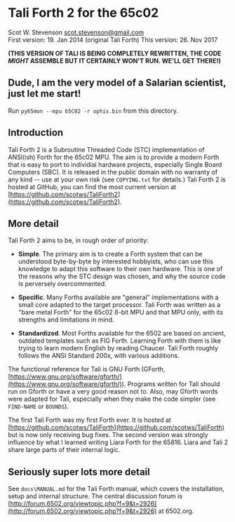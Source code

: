 # Tali Forth 2 for the 65c02  
Scot W. Stevenson <scot.stevenson@gmail.com>  
First version: 19. Jan 2014 (original Tali Forth) 
This version: 26. Nov 2017  

**(THIS VERSION OF TALI IS BEING COMPLETELY REWRITTEN, THE CODE _MIGHT_ ASSEMBLE
BUT IT CERTAINLY WON'T RUN. WE'LL GET THERE!)**

## Dude, I am the very model of a Salarian scientist, just let me start!

Run `py65mon --mpu 65C02 -r ophis.bin` from this directory.


## Introduction

Tali Forth 2 is a Subroutine Threaded Code (STC) implementation of ANSI(ish)
Forth for the 65c02 MPU. The aim is to provide a modern Forth that is easy to
port to individial hardware projects, especially Single Board Computers (SBC).
It is released in the public domain with no warranty of any kind -- use at your
own risk (see `COPYING.txt` for details.) Tali Forth 2 is hosted at GitHub, you
can find the most current version at
[https://github.com/scotws/TaliForth2](https://github.com/scotws/TaliForth2).


## More detail 

Tali Forth 2 aims to be, in rough order of priority: 

- **Simple**. The primary aim is to create a Forth system that can be understood
  byte-by-byte by interested hobbyists, who can use this knowledge to adapt this
  software to their own hardware. This is one of the reasons why the STC design
  was chosen, and why the source code is perversely overcommented. 

- **Specific**. Many Forths available are "general" implementations with a small
  core adapted to the target processor. Tali Forth was written as a "bare metal
  Forth" for the 65c02 8-bit MPU and that MPU only, with its strengths and
  limitations in mind. 

- **Standardized**. Most Forths available for the 6502 are based on ancient,
  outdated templates such as FIG Forth. Learning Forth with them is like trying
  to learn modern English by reading Chaucer. Tali Forth roughly follows the
  ANSI Standard 200x, with various additions. 
  
The functional reference for Tali is GNU Forth (GForth,
[https://www.gnu.org/software/gforth/](https://www.gnu.org/software/gforth/)).
Programs written for Tali should run on Gforth or have a very good reason not
to. Also, may Gforth words were adapted for Tali, especially when they make the
code simpler (see `FIND-NAME` or `BOUNDS`). 

The first Tali Forth was my first Forth ever. It is hosted at 
[https://github.com/scotws/TaliForth](https://github.com/scotws/TaliForth) but
is now only receiving bug fixes. The second version was strongly influence by
what I learned writing Liara Forth for the 65816. Liara and Tali 2 share large
parts of their internal logic. 


## Seriously super lots more detail 

See `docs\MANUAL.md` for the Tali Forth manual, which covers the installation,
setup and internal structure. The central discussion forum is
[http://forum.6502.org/viewtopic.php?f=9&t=2926](http://forum.6502.org/viewtopic.php?f=9&t=2926)
at 6502.org.
